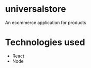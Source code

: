 # universalstore
 An ecommerce application for products
 # Technologies used
   * React 
   * Node

